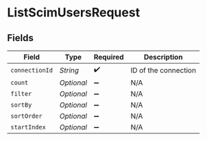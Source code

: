 # ListScimUsersRequest


## Fields

| Field                | Type                 | Required             | Description          |
| -------------------- | -------------------- | -------------------- | -------------------- |
| `connectionId`       | *String*             | :heavy_check_mark:   | ID of the connection |
| `count`              | *Optional<Double>*   | :heavy_minus_sign:   | N/A                  |
| `filter`             | *Optional<String>*   | :heavy_minus_sign:   | N/A                  |
| `sortBy`             | *Optional<String>*   | :heavy_minus_sign:   | N/A                  |
| `sortOrder`          | *Optional<String>*   | :heavy_minus_sign:   | N/A                  |
| `startIndex`         | *Optional<Double>*   | :heavy_minus_sign:   | N/A                  |